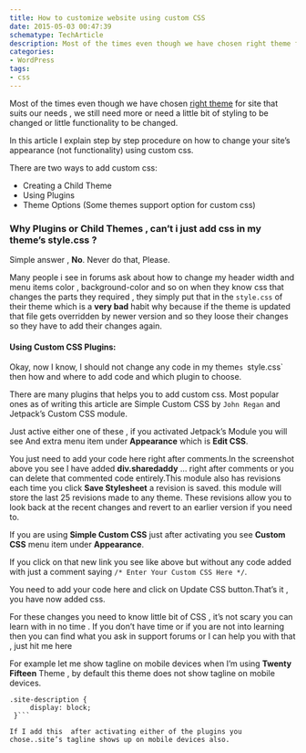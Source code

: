 ```yaml
---
title: How to customize website using custom CSS
date: 2015-05-03 00:47:39
schematype: TechArticle
description: Most of the times even though we have chosen right theme for site that suits our needs , we still need more or need a little bit of work, especially with the custom CSS.Let's say we want to change the color of links or want to background color of the article.
categories:
- WordPress
tags:
- css
---
```


Most of the times even though we have chosen [right theme](https://bravokeyl.com/how-to-choose-right-theme-for-your-site/) for site that suits our needs , we still need more or need a little bit of styling to be changed or little functionality to be changed.

In this article I  explain step by step procedure on how to change your site’s appearance (not functionality) using custom css.

There are two ways to add custom css:

- Creating a Child Theme
- Using Plugins
- Theme Options (Some themes support option for custom css)
<p></p>

### Why Plugins or Child Themes , can’t i just add css in my theme’s style.css ?
<!-- more -->
Simple answer , **No**. Never do that, Please.

Many people i see in forums ask about how to change my header width and menu items color , background-color and so on when they know css that changes the parts they required , they simply put that in the `style.css`  of their theme which is a **very bad** habit why because if the theme is updated that file gets overridden by newer version and so they loose their changes so they have to add their changes again.

#### **Using Custom CSS Plugins:**

Okay, now I know, I should not change any code in my theme`s `style.css`  then how and where to add code and which plugin to choose.

There are many plugins that helps you to add custom css. Most popular ones as of writing this article are Simple Custom CSS by `John Regan` and Jetpack’s Custom CSS module.

Just active either one of these , if you activated Jetpack’s Module you will see And extra menu item under **Appearance** which is **Edit CSS**.

<amp-img src="customcss.png" width="650" height="300" alt="Jetpack Custom CSS" layout="responsive"></amp-img>

You just need to add  your code here right after comments.In the screenshot above you see I have added **div.sharedaddy** … right after comments or you can delete that commented code entirely.This module also has revisions each time you click **Save Stylesheet** a revision is saved. this module will store the last 25 revisions made to any theme. These revisions allow you to look back at the recent changes and revert to an earlier version if you need to.

If you are using **Simple Custom CSS** just after activating you see **Custom CSS** menu item under **Appearance**.

<amp-img src="simplecustomcss.png" width="650" height="300" alt="Simple Custom CSS" layout="responsive"></amp-img>

If you click on that new link you see like above but without any code added with just a comment saying  `/* Enter Your Custom CSS Here */`.

You need to add your code here and click on Update CSS button.That’s it , you have now added css.

For these changes you need to know little bit of CSS , it’s not scary you can learn with in no time . If you don’t have time or if you are not into learning then you can find what you ask in support forums or I can help you with that , just hit me here

For example let me show tagline on mobile devices when I’m using **Twenty Fifteen** Theme , by default this theme does not show tagline on mobile devices.

```
.site-description {
     display: block;
 }```

If I add this  after activating either of the plugins you chose..site’s tagline shows up on mobile devices also.
